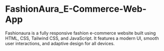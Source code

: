 # FashionAura_E-Commerce-Web-App
Fashionaura is a fully responsive fashion e-commerce website built using HTML, CSS, Tailwind CSS, and JavaScript. It features a modern UI, smooth user interactions, and adaptive design for all devices.
